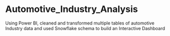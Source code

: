 # Automotive_Industry_Analysis
Using Power BI, cleaned and transformed multiple tables of automotive Industry data and used Snowflake schema to build an Interactive Dashboard 
